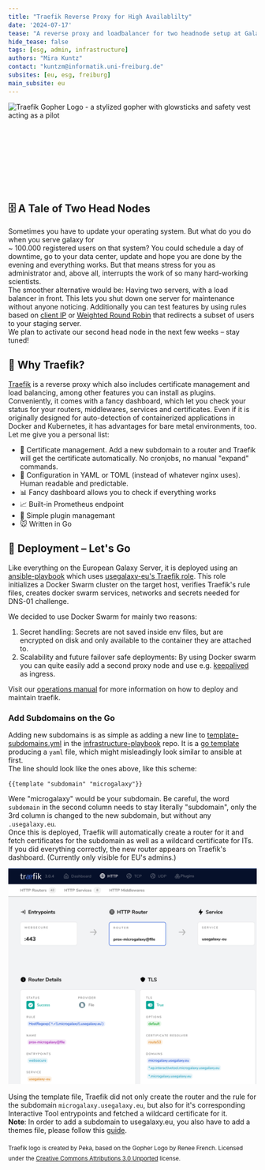 ```yaml
---
title: "Traefik Reverse Proxy for High Availablilty"
date: '2024-07-17'
tease: "A reverse proxy and loadbalancer for two headnode setup at Galaxy Europe"
hide_tease: false
tags: [esg, admin, infrastructure]
authors: "Mira Kuntz"
contact: "kuntzm@informatik.uni-freiburg.de"
subsites: [eu, esg, freiburg]
main_subsite: eu
---
```

<img src=https://upload.wikimedia.org/wikipedia/commons/1/1b/Traefik.logo.png alt="Traefik Gopher Logo - a stylized gopher with glowsticks and safety vest acting as a pilot" height="200" style="float:right" />

## 🗄️ A Tale of Two Head Nodes
Sometimes you have to update your operating system. But what do you do when you serve galaxy for  
~ 100.000 registered users on that system? You could schedule a day of downtime, go to your data center, update and hope you are done by the evening and everything works. But that means stress for you as administrator and, above all, interrupts the work of so many hard-working scientists.  
The smoother alternative would be: Having two servers, with a load balancer in front. This lets you shut down one server for maintenance without anyone noticing.  Additionally you can test features by using rules based on [client IP](https://doc.traefik.io/traefik/routing/routers/#clientip) or [Weighted Round Robin](https://doc.traefik.io/traefik/routing/services/#weighted-round-robin) that redirects a subset of users to your staging server.  
We plan to activate our second head node in the next few weeks – stay tuned!

## 🤷 Why Traefik?
[Traefik](https://doc.traefik.io/traefik/v3.0/) is a reverse proxy which also includes certificate management and load balancing, among other features you can install as plugins. Conveniently, it comes with a fancy dashboard, which let you check your status for your routers, middlewares, services and certificates.
Even if it is originally designed for auto-detection of containerized applications in Docker and Kubernetes, it has advantages for bare metal environments, too. Let me give you a personal list:  
- 📜 Certificate management. Add a new subdomain to a router and Traefik will get the certificate automatically. No cronjobs, no manual "expand" commands.  
- 📝 Configuration in YAML or TOML (instead of whatever nginx uses). Human readable and predictable.
- 📊 Fancy dashboard allows you to check if everything works
- 📈 Built-in Prometheus endpoint
- 🧩 Simple plugin managemant
- 🐭 Written in Go

## 🚀 Deployment – Let's Go
Like everything on the European Galaxy Server, it is deployed using an [ansible-playbook](https://github.com/usegalaxy-eu/infrastructure-playbook/blob/master/traefik-proxy.yml) which uses [usegalaxy-eu's Traefik role](https://github.com/usegalaxy-eu/ansible-Traefik). This role initializes a Docker Swarm cluster on the target host, verifies Traefik's rule files, creates docker swarm services, networks and secrets needed for DNS-01 challenge.

We decided to use Docker Swarm for mainly two reasons:
1. Secret handling: Secrets are not saved inside env files, but are encrypted on disk and only available to the container they are attached to.
2. Scalability and future failover safe deployments: By using Docker swarm you can quite easily add a second proxy node and use e.g. [keepalived](https://www.keepalived.org/) as ingress.

Visit our [operations manual](https://usegalaxy-eu.github.io/operations/traefik.html) for more information on how to deploy and maintain traefik.

### Add Subdomains on the Go
Adding new subdomains is as simple as adding a new line to [template-subdomains.yml](https://github.com/usegalaxy-eu/infrastructure-playbook/blob/master/files/traefik/rules/template-subdomains.yml) in the [infrastructure-playbook](https://github.com/usegalaxy-eu/infrastructure-playbook) repo. It is a [go template](https://blog.gopheracademy.com/advent-2017/using-go-templates/) producing a `yaml` file, which might misleadingly look similar to ansible at first.  
The line should look like the ones above, like this scheme:
```
{{template "subdomain" "microgalaxy"}}
```
Were "microgalaxy" would be your subdomain.  Be careful, the word `subdomain` in the second column needs to stay literally "subdomain", only the 3rd column is changed to the new subdomain, but without any `.usegalaxy.eu`.  
Once this is deployed, Traefik will automatically create a router for it and fetch certificates for the subdomain as well as a wildcard certificate for ITs.  
If you did everything correctly, the new router appears on Traefik's dashboard. (Currently only visible for EU's admins.)  

<img src="dashboard.png" alt="traefik dashboard showing that the router appeared" hight="300" />


Using the template file, Traefik did not only create the router and the rule for the subdomain `microgalaxy.usegalaxy.eu`, but also for it's corresponding Interactive Tool entrypoints and fetched a wildcard certificate for it.  
**Note**: In order to add a subdomain to usegalaxy.eu, you also have to add a themes file, please follow this [guide](https://github.com/usegalaxy-eu/operations/blob/main/subdomains.md#galaxy-configuration).

<sub> Traefik logo is created by Peka, based on the Gopher Logo by Renee French. Licensed under the [Creative Commons Attributions 3.0 Unported](https://creativecommons.org/licenses/by/3.0/deed.en) license. </sub>
